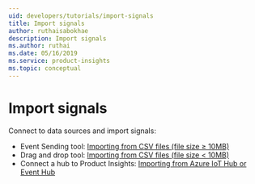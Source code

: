 ```yaml
---
uid: developers/tutorials/import-signals
title: Import signals
author: ruthaisabokhae
description: Import signals
ms.author: ruthai
ms.date: 05/16/2019
ms.service: product-insights
ms.topic: conceptual
---
```


# Import signals

Connect to data sources and import signals:
* Event Sending tool: [Importing from CSV files (file size &ge; 10MB)](xref:developers/downloads/ingest)
* Drag and drop tool: [Importing from CSV files (file size &lt; 10MB)](xref:developers/tutorials/csv-drag-drop)
* Connect a hub to Product Insights: [Importing from Azure IoT Hub or Event Hub](xref:developers/downloads/iot-hub)
